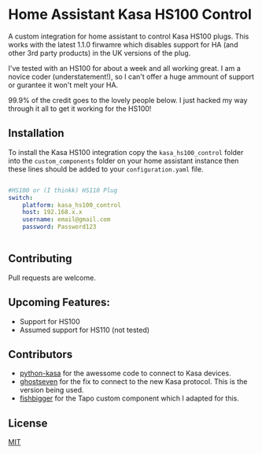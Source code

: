 # Home Assistant Kasa HS100 Control
A custom integration for home assistant to control Kasa HS100 plugs. This works with the latest 1.1.0 firwamre which disables support for HA (and other 3rd party products) in the UK versions of the plug.

I've tested with an HS100 for about a week and all working great. I am a novice coder (understatement!), so I can't offer a huge ammount of support or gurantee it won't melt your HA.

99.9% of the credit goes to the lovely people below. I just hacked my way through it all to get it working for the HS100!

## Installation

To install the Kasa HS100 integration copy the `kasa_hs100_control` folder into the `custom_components` folder on your home assistant instance then these lines should be added to your `configuration.yaml` file. 

```yaml

#HS100 or (I thinkk) HS110 Plug
switch:
    platform: kasa_hs100_control
    host: 192.168.x.x
    username: email@gmail.com
    password: Password123
    
```

## Contributing
Pull requests are welcome.

## Upcoming Features:
* Support for HS100
* Assumed support for HS110 (not tested)

## Contributors
* [python-kasa](https://github.com/python-kasa/python-kasa) for the awessome code to connect to Kasa devices.
* [ghostseven](https://github.com/ghostseven/python-kasa) for the fix to connect to the new Kasa protocol. This is the version being used.
* [fishbigger](https://github.com/fishbigger/HomeAssistant-Tapo-P100-Control) for the Tapo custom component which I adapted for this.


## License
[MIT](https://choosealicense.com/licenses/mit/)
